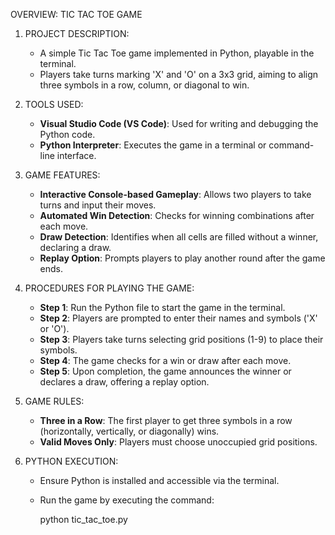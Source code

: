 OVERVIEW: TIC TAC TOE GAME

1. PROJECT DESCRIPTION:
   - A simple Tic Tac Toe game implemented in Python, playable in the terminal.
   - Players take turns marking 'X' and 'O' on a 3x3 grid, aiming to align three symbols in a row, column, or diagonal to win.

2. TOOLS USED:
   - **Visual Studio Code (VS Code)**: Used for writing and debugging the Python code.
   - **Python Interpreter**: Executes the game in a terminal or command-line interface.

3. GAME FEATURES:
   - **Interactive Console-based Gameplay**: Allows two players to take turns and input their moves.
   - **Automated Win Detection**: Checks for winning combinations after each move.
   - **Draw Detection**: Identifies when all cells are filled without a winner, declaring a draw.
   - **Replay Option**: Prompts players to play another round after the game ends.

4. PROCEDURES FOR PLAYING THE GAME:
   - **Step 1**: Run the Python file to start the game in the terminal.
   - **Step 2**: Players are prompted to enter their names and symbols ('X' or 'O').
   - **Step 3**: Players take turns selecting grid positions (1-9) to place their symbols.
   - **Step 4**: The game checks for a win or draw after each move.
   - **Step 5**: Upon completion, the game announces the winner or declares a draw, offering a replay option.

5. GAME RULES:
   - **Three in a Row**: The first player to get three symbols in a row (horizontally, vertically, or diagonally) wins.
   - **Valid Moves Only**: Players must choose unoccupied grid positions.

6. PYTHON EXECUTION:
   - Ensure Python is installed and accessible via the terminal.
   - Run the game by executing the command:

     python tic_tac_toe.py
